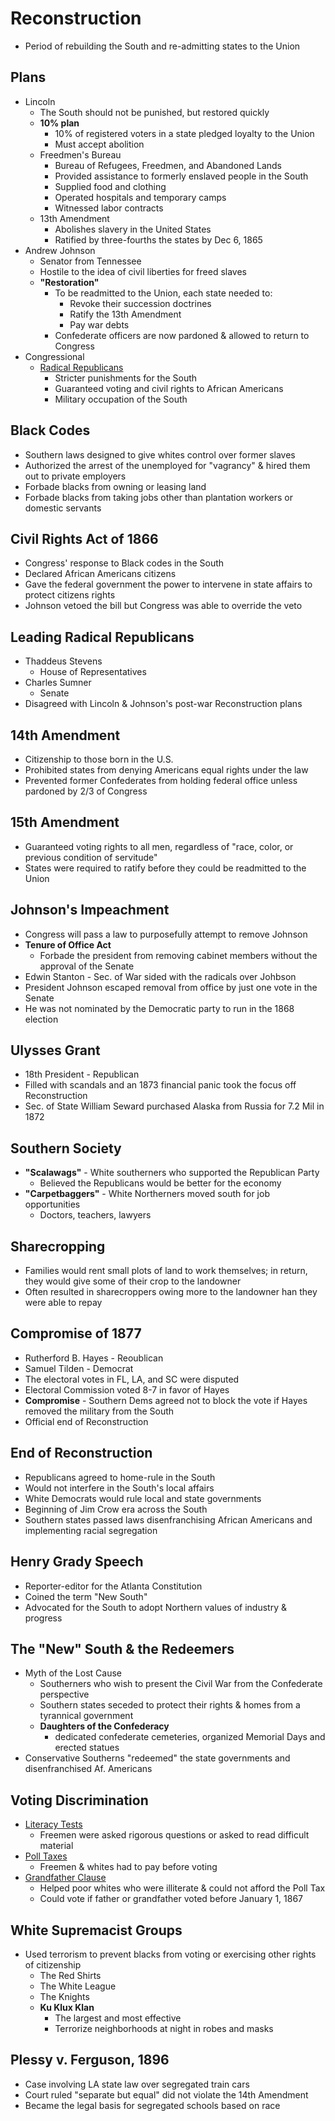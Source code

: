# Reconstruction

- Period of rebuilding the South and re-admitting states to the Union

## Plans

- Lincoln
    - The South should not be punished, but restored quickly
    - **10% plan**
        - 10% of registered voters in a state pledged loyalty to the Union
        - Must accept abolition
    - Freedmen's Bureau
        - Bureau of Refugees, Freedmen, and Abandoned Lands
        - Provided assistance to formerly enslaved people in the South
        - Supplied food and clothing
        - Operated hospitals and temporary camps
        - Witnessed labor contracts
    - 13th Amendment
        - Abolishes slavery in the United States
        - Ratified by three-fourths the states by Dec 6, 1865
- Andrew Johnson
    - Senator from Tennessee
    - Hostile to the idea of civil liberties for freed slaves
    - **"Restoration"**
        - To be readmitted to the Union, each state needed to:
            - Revoke their succession doctrines
            - Ratify the 13th Amendment
            - Pay war debts
        - Confederate officers are now pardoned & allowed to return to Congress
- Congressional
    - <u>Radical Republicans</u>
        - Stricter punishments for the South
        - Guaranteed voting and civil rights to African Americans
        - Military occupation of the South

## Black Codes

- Southern laws designed to give whites control over former slaves
- Authorized the arrest of the unemployed for "vagrancy" & hired them out to private employers
- Forbade blacks from owning or leasing land
- Forbade blacks from taking jobs other than plantation workers or domestic servants

## Civil Rights Act of 1866

- Congress' response to Black codes in the South
- Declared African Americans citizens
- Gave the federal government the power to intervene in state affairs to protect citizens rights
- Johnson vetoed the bill but Congress was able to override the veto

## Leading Radical Republicans

- Thaddeus Stevens
    - House of Representatives
- Charles Sumner
    - Senate
- Disagreed with Lincoln & Johnson's post-war Reconstruction plans

## 14th Amendment

- Citizenship to those born in the U.S.
- Prohibited states from denying Americans equal rights under the law
- Prevented former Confederates from holding federal office unless pardoned by 2/3 of Congress

## 15th Amendment

- Guaranteed voting rights to all men, regardless of "race, color, or previous condition of servitude"
- States were required to ratify before they could be readmitted to the Union

## Johnson's Impeachment

- Congress will pass a law to purposefully attempt to remove Johnson
- **Tenure of Office Act**
    - Forbade the president from removing cabinet members without the approval of the Senate
- Edwin Stanton - Sec. of War sided with the radicals over Johbson
- President Johnson escaped removal from office by just one vote in the Senate
- He was not nominated by the Democratic party to run in the 1868 election

## Ulysses Grant

- 18th President - Republican
- Filled with scandals and an 1873 financial panic took the focus off Reconstruction
- Sec. of State William Seward purchased Alaska from Russia for 7.2 Mil in 1872

## Southern Society

- **"Scalawags"** - White southerners who supported the Republican Party
    - Believed the Republicans would be better for the economy
- **"Carpetbaggers"** - White Northerners moved south for job opportunities
    - Doctors, teachers, lawyers

## Sharecropping

- Families would rent small plots of land to work themselves; in return, they would give some of their crop to the landowner
- Often resulted in sharecroppers owing more to the landowner han they were able to repay

## Compromise of 1877

- Rutherford B. Hayes - Reoublican
- Samuel Tilden - Democrat
- The electoral votes in FL, LA, and SC were disputed
- Electoral Commission voted 8-7 in favor of Hayes
- **Compromise** - Southern Dems agreed not to block the vote if Hayes removed the military from the South
- Official end of Reconstruction

## End of Reconstruction

- Republicans agreed to home-rule in the South
- Would not interfere in the South's local affairs
- White Democrats would rule local and state governments
- Beginning of Jim Crow era across the South
- Southern states passed laws disenfranchising African Americans and implementing racial segregation

## Henry Grady Speech

- Reporter-editor for the Atlanta Constitution
- Coined the term "New South"
- Advocated for the South to adopt Northern values of industry & progress

## The "New" South & the Redeemers

- Myth of the Lost Cause
    - Southerners who wish to present the Civil War from the Confederate perspective
    - Southern states seceded to protect their rights & homes from a tyrannical government
    - **Daughters of the Confederacy**
        - dedicated confederate cemeteries, organized Memorial Days and erected statues
- Conservative Southerns "redeemed" the state governments and disenfranchised Af. Americans

## Voting Discrimination

- <u>Literacy Tests</u>
    - Freemen were asked rigorous questions or asked to read difficult material
- <u>Poll Taxes</u>
    - Freemen & whites had to pay before voting
- <u>Grandfather Clause</u>
    - Helped poor whites who were illiterate & could not afford the Poll Tax
    - Could vote if father or grandfather voted before January 1, 1867

## White Supremacist Groups

- Used terrorism to prevent blacks from voting or exercising other rights of citizenship
    - The Red Shirts
    - The White League
    - The Knights
    - **Ku Klux Klan**
        - The largest and most effective
        - Terrorize neighborhoods at night in robes and masks

## Plessy v. Ferguson, 1896

- Case involving LA state law over segregated train cars
- Court ruled "separate but equal" did not violate the 14th Amendment
- Became the legal basis for segregated schools based on race
